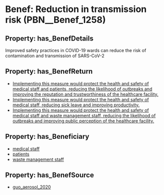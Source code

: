 # Benef: __Reduction in transmission risk__ (PBN__Benef_1258)

## Property: has_BenefDetails

Improved safety practices in COVID-19 wards can reduce the risk of contamination and transmission of SARS-CoV-2

## Property: has_BenefReturn

* [Implementing this measure would protect the health and safety of medical staff and patients, reducing the likelihood of outbreaks and improving the reputation and trustworthiness of the healthcare facility.](../BenefReturn/PBN__BenefReturn_1414)
* [Implementing this measure would protect the health and safety of medical staff, reducing sick leave and improving productivity.](../BenefReturn/PBN__BenefReturn_1415)
* [Implementing this measure would protect the health and safety of medical staff and waste management staff, reducing the likelihood of outbreaks and improving public perception of the healthcare facility.](../BenefReturn/PBN__BenefReturn_1416)

## Property: has_Beneficiary

* [medical staff](../Stakeholder/PBN__Stakeholder_93)
* [patients](../Stakeholder/PBN__Stakeholder_31)
* [waste management staff](../Stakeholder/PBN__Stakeholder_495)

## Property: has_BenefSource

* [guo_aerosol_2020](../Article/PBN__Article_263)

